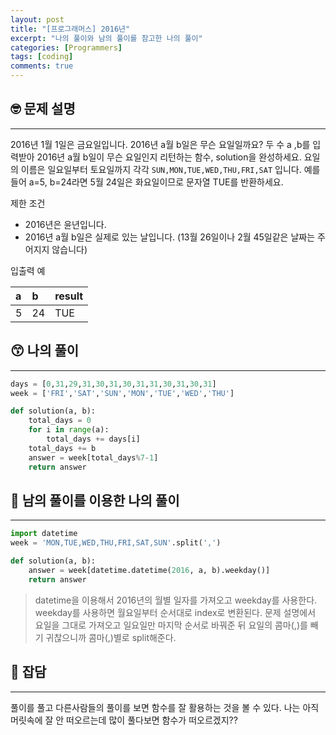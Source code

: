 ```yaml
---
layout: post
title: "[프로그래머스] 2016년"
excerpt: "나의 풀이와 남의 풀이를 참고한 나의 풀이"
categories: [Programmers]
tags: [coding]
comments: true
---
```


## 🤓 문제 설명
---
2016년 1월 1일은 금요일입니다. 2016년 a월 b일은 무슨 요일일까요? 두 수 a ,b를 입력받아 2016년 a월 b일이 무슨 요일인지 리턴하는 함수, solution을 완성하세요. 요일의 이름은 일요일부터 토요일까지 각각 ```SUN,MON,TUE,WED,THU,FRI,SAT```
입니다. 예를 들어 a=5, b=24라면 5월 24일은 화요일이므로 문자열 TUE를 반환하세요.

제한 조건
- 2016년은 윤년입니다.
- 2016년 a월 b일은 실제로 있는 날입니다. (13월 26일이나 2월 45일같은 날짜는 주어지지 않습니다)

입출력 예

|  a   |   b  |result|
| :--- | :--- | :--- |
|  5   |   24 |  TUE |

## 😙 나의 풀이
---
```python
days = [0,31,29,31,30,31,30,31,31,30,31,30,31]
week = ['FRI','SAT','SUN','MON','TUE','WED','THU']

def solution(a, b):
    total_days = 0
    for i in range(a):
        total_days += days[i]
    total_days += b
    answer = week[total_days%7-1]
    return answer
```

## 🤩 남의 풀이를 이용한 나의 풀이
---
```python
import datetime
week = 'MON,TUE,WED,THU,FRI,SAT,SUN'.split(',')

def solution(a, b):
	answer = week[datetime.datetime(2016, a, b).weekday()]
    return answer
```
> datetime을 이용해서 2016년의 월별 일자를 가져오고 weekday를 사용한다. weekday를 사용하면 월요일부터 순서대로 index로 변환된다. 
문제 설명에서 요일을 그대로 가져오고 일요일만 마지막 순서로 바꿔준 뒤 요일의 콤마(,)를 빼기 귀찮으니까 콤마(,)별로 split해준다.

## 🤪 잡담
---
풀이를 풀고 다른사람들의 풀이를 보면 함수를 잘 활용하는 것을 볼 수 있다. 나는 아직 머릿속에 잘 안 떠오르는데 많이 풀다보면 함수가 떠오르겠지??